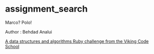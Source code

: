 # assignment_search
Marco?  Polo!

Author : Behdad Analui

[A data structures and algorithms Ruby challenge from the Viking Code School](http://www.vikingcodeschool.com)
